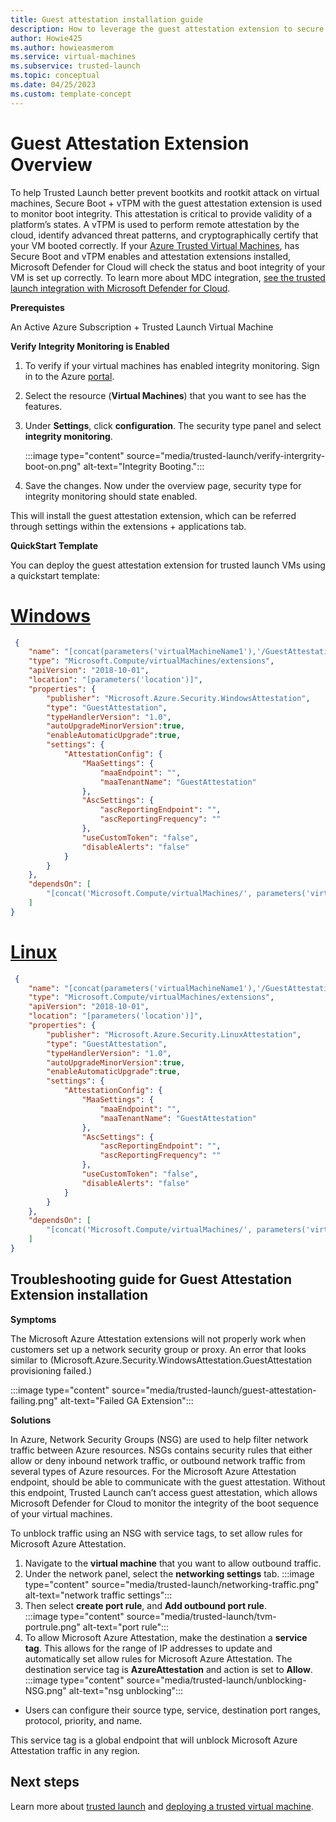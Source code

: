 ```yaml
---
title: Guest attestation installation guide
description: How to leverage the guest attestation extension to secure boot your VM. How to handle traffic blocking 
author: Howie425
ms.author: howieasmerom
ms.service: virtual-machines
ms.subservice: trusted-launch
ms.topic: conceptual 
ms.date: 04/25/2023
ms.custom: template-concept 
---
```


# Guest Attestation Extension Overview

To help Trusted Launch better prevent bootkits and rootkit attack  on virtual machines, Secure Boot + vTPM with the guest attestation extension is used to monitor boot integrity. This attestation is critical to provide validity of a platform’s states. A vTPM is used to perform remote attestation by the cloud, identify advanced threat patterns, and cryptographically certify that your VM booted correctly. If your [Azure Trusted Virtual Machines](trusted-launch.md), has Secure Boot and vTPM enables and attestation extensions installed, Microsoft Defender for Cloud will check the status and boot integrity of your VM is set up correctly. To learn more about MDC integration, [see the trusted launch integration with Microsoft Defender for Cloud](trusted-launch.md#microsoft-defender-for-cloud-integration).

**Prerequistes**

An Active Azure Subscription + Trusted Launch Virtual Machine

**Verify Integrity Monitoring is Enabled**

1. To verify if your virtual machines has enabled integrity monitoring. Sign in to the Azure [portal](https://portal.azure.com).
1. Select the resource (**Virtual Machines**) that you want to see has the features.
1. Under **Settings**, click **configuration**. The security type panel and select **integrity monitoring**. 

    :::image type="content" source="media/trusted-launch/verify-intergrity-boot-on.png" alt-text="Integrity Booting."::: 

1. Save the changes. Now under the overview page, security type for integrity monitoring should state enabled. 

This will install the guest attestation extension, which can be referred through settings within the extensions + applications tab.

**QuickStart Template**

You can deploy the guest attestation extension for trusted launch VMs using a quickstart template:

# [Windows](#tab/windows)

```json
 {
    "name": "[concat(parameters('virtualMachineName1'),'/GuestAttestation')]",
    "type": "Microsoft.Compute/virtualMachines/extensions",
    "apiVersion": "2018-10-01",
    "location": "[parameters('location')]",
    "properties": {
        "publisher": "Microsoft.Azure.Security.WindowsAttestation",
        "type": "GuestAttestation",
        "typeHandlerVersion": "1.0",
        "autoUpgradeMinorVersion":true, 
        "enableAutomaticUpgrade":true,
        "settings": {
            "AttestationConfig": {
                "MaaSettings": {
                    "maaEndpoint": "",
                    "maaTenantName": "GuestAttestation"
                },
                "AscSettings": {
                    "ascReportingEndpoint": "",
                    "ascReportingFrequency": ""
                },
                "useCustomToken": "false",
                "disableAlerts": "false"
            }
        }
    },
    "dependsOn": [
        "[concat('Microsoft.Compute/virtualMachines/', parameters('virtualMachineName1'))]"
    ]
}       
```

# [Linux](#tab/linux)

```json
 {
    "name": "[concat(parameters('virtualMachineName1'),'/GuestAttestation')]",
    "type": "Microsoft.Compute/virtualMachines/extensions",
    "apiVersion": "2018-10-01",
    "location": "[parameters('location')]",
    "properties": {
        "publisher": "Microsoft.Azure.Security.LinuxAttestation",
        "type": "GuestAttestation",
        "typeHandlerVersion": "1.0",
        "autoUpgradeMinorVersion":true, 
        "enableAutomaticUpgrade":true,
        "settings": {
            "AttestationConfig": {
                "MaaSettings": {
                    "maaEndpoint": "",
                    "maaTenantName": "GuestAttestation"
                },
                "AscSettings": {
                    "ascReportingEndpoint": "",
                    "ascReportingFrequency": ""
                },
                "useCustomToken": "false",
                "disableAlerts": "false"
            }
        }
    },
    "dependsOn": [
        "[concat('Microsoft.Compute/virtualMachines/', parameters('virtualMachineName1'))]"
    ]
}       

```

## Troubleshooting guide for Guest Attestation Extension installation

**Symptoms**

The Microsoft Azure Attestation extensions will not properly work when customers set up a network security group or proxy. An error that looks similar to (Microsoft.Azure.Security.WindowsAttestation.GuestAttestation provisioning failed.)

:::image type="content" source="media/trusted-launch/guest-attestation-failing.png" alt-text="Failed GA Extension"::: 

**Solutions**

In Azure, Network Security Groups (NSG) are used to help filter network traffic between Azure resources. NSGs contains security rules that either allow or deny inbound network traffic, or outbound network traffic from several types of Azure resources. For the Microsoft Azure Attestation endpoint, should be able to communicate with the guest attestation. Without this endpoint, Trusted Launch can’t access guest attestation, which allows Microsoft Defender for Cloud to monitor the integrity of the boot sequence of your virtual machines.

To unblock traffic using an NSG with service tags, to set allow rules for Microsoft Azure Attestation.

1. Navigate to the **virtual machine** that you want to allow outbound traffic.
1. Under the network panel, select the **networking settings** tab.
    :::image type="content" source="media/trusted-launch/networking-traffic.png" alt-text="network traffic settings"::: 
1. Then select **create port rule**, and **Add outbound port rule**.  
    :::image type="content" source="media/trusted-launch/tvm-portrule.png" alt-text="port rule"::: 
1. To allow Microsoft Azure Attestation, make the destination a **service tag**. This allows for the range of IP addresses to update and automatically set allow rules for Microsoft Azure Attestation. The destination service tag is **AzureAttestation** and action is set to **Allow**.
    :::image type="content" source="media/trusted-launch/unblocking-NSG.png" alt-text="nsg unblocking"::: 

* Users can configure their source type, service, destination port ranges, protocol, priority, and name.

This service tag is a global endpoint that will unblock Microsoft Azure Attestation traffic in any region.  

## Next steps

Learn more about [trusted launch](trusted-launch.md) and [deploying a trusted virtual machine](trusted-launch-portal.md).